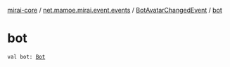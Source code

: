[mirai-core](../../index.md) / [net.mamoe.mirai.event.events](../index.md) / [BotAvatarChangedEvent](index.md) / [bot](./bot.md)

# bot

`val bot: `[`Bot`](../../net.mamoe.mirai/-bot/index.md)